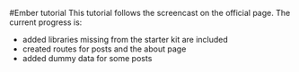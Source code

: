 #Ember tutorial
This tutorial follows the screencast on the official page.  The current progress is:

* added libraries missing from the starter kit are included
* created routes for posts and the about page
* added dummy data for some posts